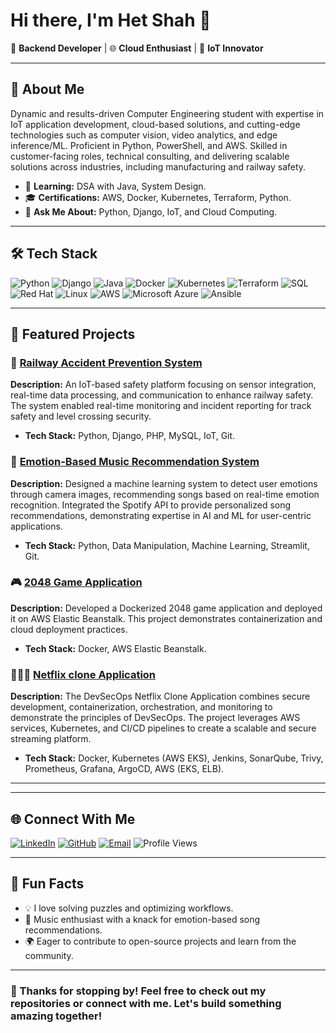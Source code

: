 # Hi there, I'm Het Shah 👋

🚀 **Backend Developer** | 🌐 **Cloud Enthusiast** | 🤖 **IoT Innovator**

---

## 🌟 About Me

Dynamic and results-driven Computer Engineering student with expertise in IoT application development, cloud-based solutions, and cutting-edge technologies such as computer vision, video analytics, and edge inference/ML. Proficient in Python, PowerShell, and AWS. Skilled in customer-facing roles, technical consulting, and delivering scalable solutions across industries, including manufacturing and railway safety.

<!--- - 🔭 **Currently Working On:** A DevOps automation project with Kubernetes and Terraform. --->
- 🌱 **Learning:** DSA with Java, System Design.
- 🎓 **Certifications:** AWS, Docker, Kubernetes, Terraform, Python.
- 💬 **Ask Me About:** Python, Django, IoT, and Cloud Computing.

---

## 🛠️ Tech Stack

![Python](https://img.shields.io/badge/Python-3776AB?style=for-the-badge&logo=python&logoColor=white)
![Django](https://img.shields.io/badge/Django-092E20?style=for-the-badge&logo=django&logoColor=white)
![Java](https://img.shields.io/badge/Java-ED8B00?style=for-the-badge&logo=java&logoColor=white)
![Docker](https://img.shields.io/badge/Docker-2496ED?style=for-the-badge&logo=docker&logoColor=white)
![Kubernetes](https://img.shields.io/badge/Kubernetes-326CE5?style=for-the-badge&logo=kubernetes&logoColor=white)
![Terraform](https://img.shields.io/badge/Terraform-7B42BC?style=for-the-badge&logo=terraform&logoColor=white)
![SQL](https://img.shields.io/badge/SQL-4479A1?style=for-the-badge&logo=postgresql&logoColor=white)
![Red Hat](https://img.shields.io/badge/Red%20Hat-EE0000?style=for-the-badge&logo=redhat&logoColor=white)
![Linux](https://img.shields.io/badge/Linux-FCC624?style=for-the-badge&logo=linux&logoColor=black)
![AWS](https://img.shields.io/badge/AWS-232F3E?style=for-the-badge&logo=amazonwebservices&logoColor=white)
![Microsoft Azure](https://img.shields.io/badge/Microsoft%20Azure-0078D4?style=for-the-badge&logo=MicrosoftAzure&logoColor=white)
![Ansible](https://img.shields.io/badge/Ansible-EE0000?style=for-the-badge&logo=ansible&logoColor=white)

---

## 📂 Featured Projects

### 🔧 **[Railway Accident Prevention System](https://github.com/het4304/pythakon_hackathon)**
**Description:** An IoT-based safety platform focusing on sensor integration, real-time data processing, and communication to enhance railway safety. The system enabled real-time monitoring and incident reporting for track safety and level crossing security.
- **Tech Stack:** Python, Django, PHP, MySQL, IoT, Git.

### 🎵 **[Emotion-Based Music Recommendation System](https://github.com/het4304/MUSIC_EMOTION)**
**Description:** Designed a machine learning system to detect user emotions through camera images, recommending songs based on real-time emotion recognition. Integrated the Spotify API to provide personalized song recommendations, demonstrating expertise in AI and ML for user-centric applications.
- **Tech Stack:** Python, Data Manipulation, Machine Learning, Streamlit, Git.

### 🎮 **[2048 Game Application](https://github.com/het4304/2048_Game)**
**Description:** Developed a Dockerized 2048 game application and deployed it on AWS Elastic Beanstalk. This project demonstrates containerization and cloud deployment practices.
- **Tech Stack:** Docker, AWS Elastic Beanstalk.

### 🧑🏻‍💻 **[Netflix clone Application](https://github.com/het4304/Netflix-clone)**
**Description:** The DevSecOps Netflix Clone Application combines secure development, containerization, orchestration, and monitoring to demonstrate the principles of DevSecOps. The project leverages AWS services, Kubernetes, and CI/CD pipelines to create a scalable and secure streaming platform.
- **Tech Stack:** Docker, Kubernetes (AWS EKS), Jenkins, SonarQube, Trivy, Prometheus, Grafana, ArgoCD, AWS (EKS, ELB).

---
<!--
## 📈 GitHub Stats

![Your GitHub Stats](https://github-readme-stats.vercel.app/api?username=het4304&show_icons=true&theme=radical)
![Your Streak Stats](https://github-readme-streak-stats.herokuapp.com/?user=het4304&theme=radical)
![Top Languages](https://github-readme-stats.vercel.app/api/top-langs/?username=het4304&layout=compact&theme=radical) ---->

---

## 🌐 Connect With Me

[![LinkedIn](https://img.shields.io/badge/LinkedIn-%230077B5.svg?style=for-the-badge&logo=linkedin&logoColor=white)](https://www.linkedin.com/in/hetshah4304)
[![GitHub](https://img.shields.io/badge/GitHub-181717?style=for-the-badge&logo=github&logoColor=white)](https://github.com/het4304)
[![Email](https://img.shields.io/badge/Email-D14836?style=for-the-badge&logo=gmail&logoColor=white)](mailto:het4304@gmail.com)
![Profile Views](https://komarev.com/ghpvc/?username=het4304&style=for-the-badge&color=blue)

---

## 🌟 Fun Facts

- 💡 I love solving puzzles and optimizing workflows.
- 🎵 Music enthusiast with a knack for emotion-based song recommendations.
- 🌍 Eager to contribute to open-source projects and learn from the community.

---



### 🖤 Thanks for stopping by! Feel free to check out my repositories or connect with me. Let's build something amazing together!

